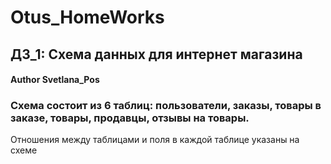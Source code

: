 # Otus_HomeWorks
## ДЗ_1: Схема данных для интернет магазина
#### Author Svetlana_Pos
### Схема состоит из 6 таблиц: пользователи, заказы, товары в заказе, товары, продавцы, отзывы на товары. 
Отношения между таблицами и поля в каждой таблице указаны на схеме
